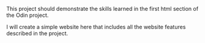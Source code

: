 This project should demonstrate the skills learned in the first html section of the Odin project.

I will create a simple website here that includes all the website features described in the project.